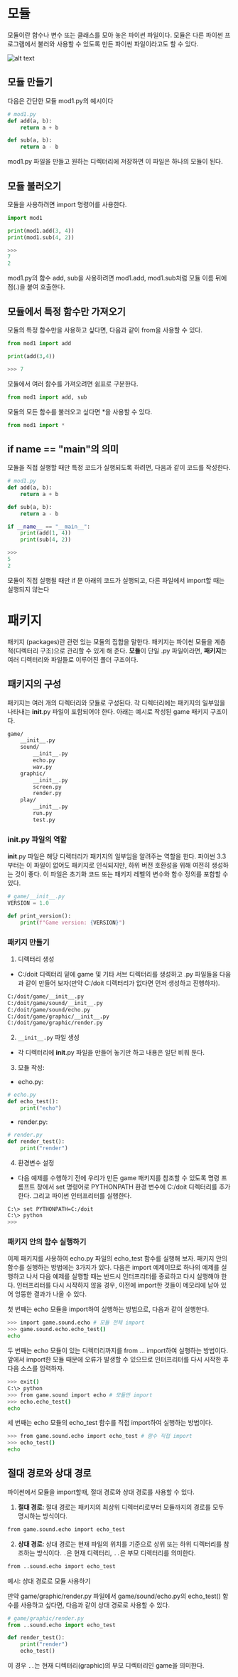 # 모듈

모듈이란 함수나 변수 또는 클래스를 모아 놓은 파이썬 파일이다. 모듈은 다른 파이썬 프로그램에서 불러와 사용할 수 있도록 만든 파이썬 파일이라고도 할 수 있다.

![alt text](https://wikidocs.net/images/page/29/05_2_mod1.png)

## 모듈 만들기

다음은 간단한 모듈 mod1.py의 예시이다

```python
# mod1.py
def add(a, b):
    return a + b

def sub(a, b): 
    return a - b

```
mod1.py 파일을 만들고 원하는 디렉터리에 저장하면 이 파일은 하나의 모듈이 된다.

## 모듈 불러오기

모듈을 사용하려면 import 명령어를 사용한다.

```python
import mod1

print(mod1.add(3, 4)) 
print(mod1.sub(4, 2)) 

>>>
7
2
```

mod1.py의 함수 add, sub을 사용하려면 mod1.add, mod1.sub처럼 모듈 이름 뒤에 점(.)을 붙여 호출한다.

## 모듈에서 특정 함수만 가져오기
모듈의 특정 함수만을 사용하고 싶다면, 다음과 같이 from을 사용할 수 있다.

```python
from mod1 import add

print(add(3,4))

>>> 7
```
모듈에서 여러 함수를 가져오려면 쉼표로 구분한다.

```python
from mod1 import add, sub
```

모듈의 모든 함수를 불러오고 싶다면 *을 사용할 수 있다.

```python
from mod1 import *
```

## if __name__ == "__main__"의 의미
모듈을 직접 실행할 때만 특정 코드가 실행되도록 하려면, 다음과 같이 코드를 작성한다.

```python
# mod1.py
def add(a, b): 
    return a + b

def sub(a, b): 
    return a - b

if __name__ == "__main__":
    print(add(1, 4)) 
    print(sub(4, 2)) 

>>>
5
2
```
모듈이 직접 실행될 때만 if 문 아래의 코드가 실행되고, 다른 파일에서 import할 때는 실행되지 않는다


# 패키지

패키지 (packages)란 관련 있는 모듈의 집합을 말한다. 패키지는 파이썬 모듈을 계층적(디렉터리 구조)으로 관리할 수 있게 해 준다.
**모듈**이 단일 .py 파일이라면, **패키지**는 여러 디렉터리와 파일들로 이루어진 폴더 구조이다.

## 패키지의 구성
패키지는 여러 개의 디렉터리와 모듈로 구성된다. 각 디렉터리에는 패키지의 일부임을 나타내는 __init__.py 파일이 포함되어야 한다. 아래는 예시로 작성된 game 패키지 구조이다.

```bash
game/
    __init__.py
    sound/
        __init__.py
        echo.py
        wav.py
    graphic/
        __init__.py
        screen.py
        render.py
    play/
        __init__.py
        run.py
        test.py

```
### __init__.py 파일의 역할

__init__.py 파일은 해당 디렉터리가 패키지의 일부임을 알려주는 역할을 한다. 파이썬 3.3부터는 이 파일이 없어도 패키지로 인식되지만, 하위 버전 호환성을 위해 여전히 생성하는 것이 좋다. 이 파일은 초기화 코드 또는 패키지 레벨의 변수와 함수 정의를 포함할 수 있다.

```python
# game/__init__.py
VERSION = 1.0

def print_version():
    print(f"Game version: {VERSION}")
```
### 패키지 만들기

1. 디렉터리 생성
- C:/doit 디렉터리 밑에 game 및 기타 서브 디렉터리를 생성하고 .py 파일들을 다음과 같이 만들어 보자(만약 C:/doit 디렉터리가 없다면 먼저 생성하고 진행하자).

```bash
C:/doit/game/__init__.py
C:/doit/game/sound/__init__.py
C:/doit/game/sound/echo.py
C:/doit/game/graphic/__init__.py
C:/doit/game/graphic/render.py
```

2.  `__init__.py` 파일 생성
- 각 디렉터리에 __init__.py 파일을 만들어 놓기만 하고 내용은 일단 비워 둔다.

3. 모듈 작성:
- echo.py:
```python
# echo.py
def echo_test():
    print("echo")
```
- render.py:
```python
# render.py
def render_test():
    print("render")
```
4. 환경변수 설정
- 다음 예제를 수행하기 전에 우리가 만든 game 패키지를 참조할 수 있도록 명령 프롬프트 창에서 set 명령어로 PYTHONPATH 환경 변수에 C:/doit 디렉터리를 추가한다. 그리고 파이썬 인터프리터를 실행한다.

```bash
C:\> set PYTHONPATH=C:/doit
C:\> python
>>> 
```

### 패키지 안의 함수 실행하기
이제 패키지를 사용하여 echo.py 파일의 echo_test 함수를 실행해 보자. 패키지 안의 함수를 실행하는 방법에는 3가지가 있다. 다음은 import 예제이므로 하나의 예제를 실행하고 나서 다음 예제를 실행할 때는 반드시 인터프리터를 종료하고 다시 실행해야 한다. 인터프리터를 다시 시작하지 않을 경우, 이전에 import한 것들이 메모리에 남아 있어 엉뚱한 결과가 나올 수 있다.

첫 번째는 echo 모듈을 import하여 실행하는 방법으로, 다음과 같이 실행한다.

```bash
>>> import game.sound.echo # 모듈 전체 import
>>> game.sound.echo.echo_test() 
echo
```

두 번째는 echo 모듈이 있는 디렉터리까지를 from ... import하여 실행하는 방법이다. 앞에서 import한 모듈 때문에 오류가 발생할 수 있으므로 인터프리터를 다시 시작한 후 다음 소스를 입력하자.

```bash
>>> exit()
C:\> python
>>> from game.sound import echo # 모듈만 import
>>> echo.echo_test()
echo
```
세 번째는 echo 모듈의 echo_test 함수를 직접 import하여 실행하는 방법이다.

```bash
>>> from game.sound.echo import echo_test # 함수 직접 import
>>> echo_test()
echo
```

## 절대 경로와 상대 경로
파이썬에서 모듈을 import할때, 절대 경로와 상대 경로를 사용할 수 있다.
1. **절대 경로**: 절대 경로는 패키지의 최상위 디렉터리로부터 모듈까지의 경로를 모두 명시하는 방식이다.

```bash
from game.sound.echo import echo_test
```

2. **상대 경로**: 상대 경로는 현재 파일의 위치를 기준으로 상위 또는 하위 디렉터리를 참조하는 방식이다. `.`은 현재 디렉터리, `..`은 부모 디렉터리를 의미한다.

```bash
from ..sound.echo import echo_test
```

예시: 상대 경로로 모듈 사용하기

만약 game/graphic/render.py 파일에서 game/sound/echo.py의 echo_test() 함수를 사용하고 싶다면, 다음과 같이 상대 경로로 사용할 수 있다.

```python
# game/graphic/render.py
from ..sound.echo import echo_test

def render_test():
    print("render")
    echo_test()
```

이 경우 `..`는 현재 디렉터리(graphic)의 부모 디렉터리인 game을 의미한다.
